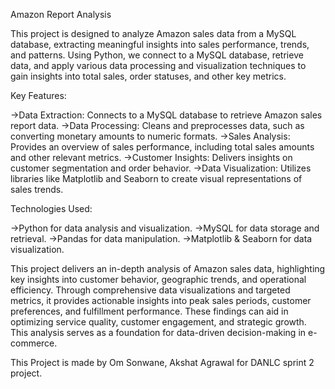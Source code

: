 Amazon Report Analysis

This project is designed to analyze Amazon sales data from a MySQL database, extracting meaningful insights into sales performance, trends, and patterns. Using Python, we connect to a MySQL database, retrieve data, and apply various data processing and visualization techniques to gain insights into total sales, order statuses, and other key metrics.

Key Features:

->Data Extraction: Connects to a MySQL database to retrieve Amazon sales report data.
->Data Processing: Cleans and preprocesses data, such as converting monetary amounts to numeric formats.
->Sales Analysis: Provides an overview of sales performance, including total sales amounts and other relevant metrics.
->Customer Insights: Delivers insights on customer segmentation and order behavior.
->Data Visualization: Utilizes libraries like Matplotlib and Seaborn to create visual representations of sales trends.

Technologies Used:

->Python for data analysis and visualization.
->MySQL for data storage and retrieval.
->Pandas for data manipulation.
->Matplotlib & Seaborn for data visualization.

This project delivers an in-depth analysis of Amazon sales data, highlighting key insights into customer behavior, geographic trends, and operational efficiency. Through comprehensive data visualizations and targeted metrics, it provides actionable insights into peak sales periods, customer preferences, and fulfillment performance. These findings can aid in optimizing service quality, customer engagement, and strategic growth. This analysis serves as a foundation for data-driven decision-making in e-commerce. 

This Project is made by Om Sonwane, Akshat Agrawal for DANLC sprint 2 project. ​
